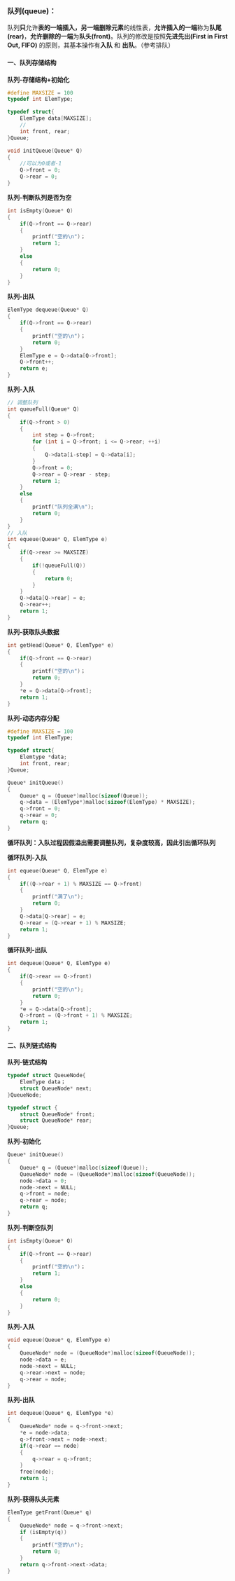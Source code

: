 ### 队列(queue)：
队列**只**允许**表的一端插入，另一端删除元素**的线性表，**允许插入的一端**称为**队尾(rear)**，**允许删除的一端**为**队头(front)**。队列的修改是按照**先进先出(First in First Out, FIFO)** 的原则，其基本操作有**入队** 和 **出队**。（参考排队）

#### 一、队列存储结构
**队列-存储结构+初始化**
```c
#define MAXSIZE = 100
typedef int ElemType;

typedef struct{
    ElemType data[MAXSIZE];
    // 
    int front, rear;
}Queue;

void initQueue(Queue* Q)
{
    //可以为0或者-1
    Q->front = 0;
    Q->rear = 0;
}
```
**队列-判断队列是否为空**
```c
int isEmpty(Queue* Q)
{
    if(Q->front == Q->rear)
    {
        printf("空的\n")；
        return 1;
    }
    else
    {
        return 0;
    }
}
```
**队列-出队**
```c
ElemType dequeue(Queue* Q)
{
    if(Q->front == Q->rear)
    {
        printf("空的\n")；
        return 0;
    }
    ElemType e = Q->data[Q->front];
    Q->front++;
    return e;
}
```

**队列-入队**
```c
// 调整队列
int queueFull(Queue* Q)
{
    if(Q->front > 0)
    {
        int step = Q->front;
        for (int i = Q->front; i <= Q->rear; ++i)
        {
            Q->data[i-step] = Q->data[i];
        }
        Q->front = 0;
        Q->rear = Q->rear - step;
        return 1;
    }
    else
    {
        printf("队列全满\n");
        return 0;
    }
}
// 入队
int equeue(Queue* Q, ElemType e)
{
    if(Q->rear >= MAXSIZE)
    {
        if(!queueFull(Q))
        {
            return 0;
        }
    }
    Q->data[Q->rear] = e;
    Q->rear++;
    return 1;
}
```
**队列-获取队头数据**
```c
int getHead(Queue* Q, ElemType* e)
{
    if(Q->front == Q->rear)
    {
        printf("空的\n")；
        return 0;
    }
    *e = Q->data[Q->front];
    return 1;
}
```
**队列-动态内存分配**
```c
#define MAXSIZE = 100
typedef int ElemType;

typedef struct{
    Elemtype *data;
    int front, rear;
}Queue;

Queue* initQueue()
{
    Queue* q = (Queue*)malloc(sizeof(Queue));
    q->data = (ElemType*)malloc(sizeof(ElemType) * MAXSIZE);
    q->front = 0;
    q->rear = 0;
    return q;
}
```

**循环队列：入队过程因假溢出需要调整队列，复杂度较高，因此引出循环队列**  

**循环队列-入队**
```c
int equeue(Queue* Q, ElemType e)
{
    if((Q->rear + 1) % MAXSIZE == Q->front)
    {
        printf("满了\n");
        return 0;
    }
    Q->data[Q->rear] = e;
    Q->rear = (Q->rear + 1) % MAXSIZE;
    return 1;
}
```
**循环队列-出队**
```c
int dequeue(Queue* Q, ElemType e)
{
    if(Q->rear == Q->front)
    {
        printf("空的\n");
        return 0;
    }
    *e = Q->data[Q->front];
    Q->front = (Q->front + 1) % MAXSIZE;
    return 1;
}
```
#### 二、队列链式结构
**队列-链式结构**
```c
typedef struct QueueNode{
    ElemType data；
    struct QueueNode* next;
}QueueNode;

typedef struct {
    struct QueueNode* front;
    struct QueueNode* rear;
}Queue;
```
**队列-初始化**
```c
Queue* initQueue()
{
    Queue* q = (Queue*)malloc(sizeof(Queue));
    QueueNode* node = (QueueNode*)malloc(sizeof(QueueNode));
    node->data = 0;
    node->next = NULL;
    q->front = node;
    q->rear = node;
    return q;
}
```
**队列-判断空队列**
```c
int isEmpty(Queue* Q)
{
    if(Q->front == Q->rear)
    {
        printf("空的\n")；
        return 1;
    }
    else
    {
        return 0;
    }
}
```
**队列-入队**
```c
void equeue(Queue* q, ElemType e)
{
    QueueNode* node = (QueueNode*)malloc(sizeof(QueueNode));
    node->data = e;
    node->next = NULL;
    q->rear->next = node;
    q->rear = node;
} 
```
**队列-出队**
```c
int dequeue(Queue* q, ElemType *e)
{
    QueueNode* node = q->front->next;
    *e = node->data;
    q->front->next = node->next;
    if(q->rear == node)
    {
        q->rear = q->front;
    }
    free(node);
    return 1;
} 
```
**队列-获得队头元素**
```c
ElemType getFront(Queue* q)
{
    QueueNode* node = q->front->next;
    if (isEmpty(q))
    {
        printf("空的\n");
        return 0;
    }
    return q->front->next->data;
} 
```